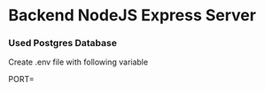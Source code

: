 # Backend NodeJS Express Server

### Used Postgres Database

Create .env file with following variable

PORT=
